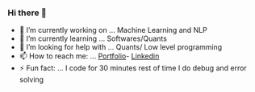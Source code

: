 ### Hi there 👋



- 🔭 I’m currently working on ... Machine Learning and NLP
- 🌱 I’m currently learning ... Softwares/Quants
- 🤔 I’m looking for help with ... Quants/ Low level programming
- 📫 How to reach me: ... [Portfolio](https://seturaj.github.io/Portfoliosite/)-
    [Linkedin](https://www.linkedin.com/in/seturaj-matroja-72153721a/)
- ⚡ Fun fact: ... I code for 30 minutes rest of time I do debug and error solving






